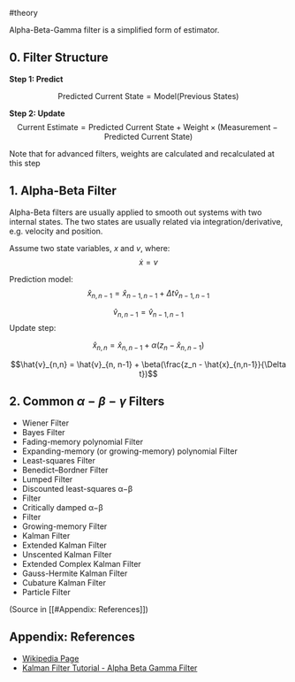#theory 


Alpha-Beta-Gamma filter is a simplified form of estimator.

## 0. Filter Structure

**Step 1: Predict**

$$\text{Predicted Current State} = \text{Model}(\text{Previous States})$$

**Step 2: Update**
$$\text{Current Estimate} = \text{Predicted Current State} + \text{Weight} \times (\text{Measurement} - \text{Predicted Current State})$$

Note that for advanced filters, weights are calculated and recalculated at this step

## 1. Alpha-Beta Filter

Alpha-Beta filters are usually applied to smooth out systems with two internal states. The two states are usually related via integration/derivative, e.g. velocity and position.

Assume two state variables, $x$ and $v$, where:
$$\dot{x} = v$$

Prediction model:
$$\hat{x}_{n,n-1} = \hat{x}_{n-1, n-1} + \Delta t \hat{v}_{n-1,n-1}$$

$$\hat{v}_{n,n-1} = \hat{v}_{n-1,n-1}$$
Update step:

$$\hat{x}_{n,n} = \hat{x}_{n, n-1} + \alpha(z_n - \hat{x}_{n,n-1})$$

$$\hat{v}_{n,n} = \hat{v}_{n, n-1} + \beta(\frac{z_n - \hat{x}_{n,n-1}}{\Delta t})$$

## 2. Common $\alpha-\beta-\gamma$ Filters

-   Wiener Filter
-   Bayes Filter
-   Fading-memory polynomial Filter
-   Expanding-memory (or growing-memory) polynomial Filter
-   Least-squares Filter
-   Benedict–Bordner Filter
-   Lumped Filter
-   Discounted least-squares α−β
-   Filter
-   Critically damped α−β
-   Filter
-   Growing-memory Filter
-   Kalman Filter
-   Extended Kalman Filter
-   Unscented Kalman Filter
-   Extended Complex Kalman Filter
-   Gauss-Hermite Kalman Filter
-   Cubature Kalman Filter
-   Particle Filter

(Source in [[#Appendix: References]])
## Appendix: References
- [Wikipedia Page](https://en.wikipedia.org/wiki/Alpha_beta_filter)
- [Kalman Filter Tutorial - Alpha Beta Gamma Filter](https://www.kalmanfilter.net/alphabeta.html)
